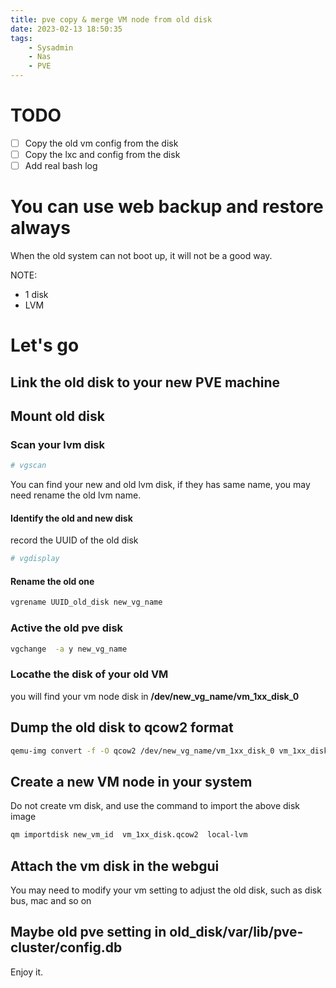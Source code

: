 ```yaml
---
title: pve copy & merge VM node from old disk
date: 2023-02-13 18:50:35
tags:
    - Sysadmin
    - Nas
    - PVE
---
```


<!-- toc -->
# TODO
- [ ] Copy the old vm config from the disk
- [ ] Copy the lxc and config from the disk
- [ ] Add real bash log
# You can use web backup and restore always
When the old system can not boot up, it will not be a good way.   
   

NOTE:
- 1 disk
- LVM

# Let's go
## Link the old disk to your new PVE machine

## Mount old disk
### Scan your lvm disk
```bash
# vgscan 
```
You can find your new and old lvm disk, if they has same name, you may need rename the old lvm name.

#### Identify the old and new disk
record the UUID of the old disk
```bash
# vgdisplay
```

#### Rename the old one
```bash
vgrename UUID_old_disk new_vg_name
```

### Active the old pve disk
```bash
vgchange  -a y new_vg_name
```
### Locathe the disk of your old VM
you will find your vm node disk in **/dev/new_vg_name/vm_1xx_disk_0**

## Dump the old disk to qcow2 format
```bash
qemu-img convert -f -O qcow2 /dev/new_vg_name/vm_1xx_disk_0 vm_1xx_disk.qcow2
```

## Create a new VM node in your system
Do not create vm disk, and use the command to import the above disk image
```bash
qm importdisk new_vm_id  vm_1xx_disk.qcow2  local-lvm
```
## Attach the vm disk in the webgui
You may need to modify your vm setting to adjust the old disk, such as disk bus, mac and so on

## Maybe old pve setting in old_disk/var/lib/pve-cluster/config.db   

Enjoy it. 
